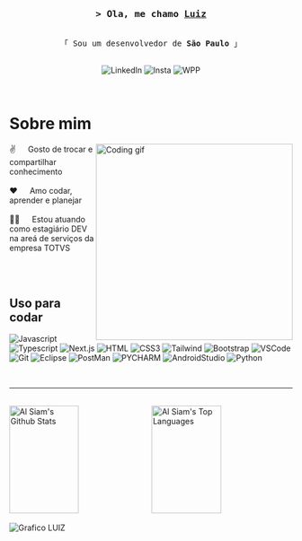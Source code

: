 <!--
<h2 align="center">
  Welcome to Al Siam World!
  <img src="https://media.giphy.com/media/hvRJCLFzcasrR4ia7z/giphy.gif" width="28">
</h2>
-->

<!--
<p align="center">
  <a href="https://github.com/Luiz-BG"><img src="https://readme-typing-svg.herokuapp.com/?lines=Self%20Taught%20Programmer;Front%20End%20Developer;1.5%2B%20years%20of%20coding%20experience;Always%20learning%20new%20things&center=true&width=380&height=45"></a>
</p>

 -->

<!-- Intro  -->
<h3 align="center">
        <samp>&gt; Ola, me chamo
                <b><a target="_blank" href="https://Luiz-BG.com">Luiz</a></b>
        </samp>
</h3>


<p align="center"> 
  <samp>
    <br>
    「 Sou um desenvolvedor de <b>São Paulo</b> 」
    <br>
    <br>
  </samp>
</p>

<div align="center">

![LinkedIn](https://img.shields.io/badge/linkedin-%230077B5.svg?style=for-the-badge&logo=linkedin&logoColor=white)
![Insta](https://img.shields.io/badge/Instagram-E4405F?style=for-the-badge&logo=instagram&logoColor=white)
![WPP](https://img.shields.io/badge/Gmail-D14836?style=for-the-badge&logo=gmail&logoColor=white)
</div>
<br />

<!-- About Section -->
 # Sobre mim
 
<p>
 <img align="right" width="350" src="/assets/programmer.gif" alt="Coding gif" />
  
 ✌️ &emsp; Gosto de trocar e compartilhar conhecimento<br/><br/>
 ❤️ &emsp; Amo codar, aprender e planejar<br/><br/>
 👨‍💻 &emsp; Estou atuando como estagiário DEV na areá de serviços da empresa TOTVS<br/><br/>

</p>

<br/>

## Uso para codar

![Javascript](https://img.shields.io/badge/Javascript-F0DB4F?style=for-the-badge&labelColor=black&logo=javascript&logoColor=F0DB4F)
![Typescript](https://img.shields.io/badge/Typescript-007acc?style=for-the-badge&labelColor=black&logo=typescript&logoColor=007acc)
![Next.js](https://img.shields.io/badge/next.js-000000?style=for-the-badge&logo=nextdotjs&logoColor=white)
![HTML](https://img.shields.io/badge/HTML5-E34F26?style=for-the-badge&logo=html5&logoColor=white)
![CSS3](https://img.shields.io/badge/CSS3-1572B6?style=for-the-badge&logo=css3&logoColor=white)
![Tailwind](https://img.shields.io/badge/Tailwind_CSS-092749?style=for-the-badge&logo=tailwindcss&logoColor=06B6D4&labelColor=000000)
![Bootstrap](https://img.shields.io/badge/Bootstrap-563D7C?style=for-the-badge&logo=bootstrap&logoColor=white)
![VSCode](https://img.shields.io/badge/Visual_Studio-0078d7?style=for-the-badge&logo=visual%20studio&logoColor=white)
![Git](https://img.shields.io/badge/Git-F05032?style=for-the-badge&logo=git&logoColor=white)
![Eclipse](https://img.shields.io/badge/Eclipse-2C2255?style=for-the-badge&logo=eclipse&logoColor=white)
![PostMan](https://img.shields.io/badge/Postman-FF6C37?style=for-the-badge&logo=postman&logoColor=white)
![PYCHARM](https://img.shields.io/badge/PyCharm-000000.svg?&style=for-the-badge&logo=PyCharm&logoColor=white)
![AndroidStudio](https://img.shields.io/badge/Android_Studio-3DDC84?style=for-the-badge&logo=android-studio&logoColor=white)
![Python](https://img.shields.io/badge/Python-14354C?style=for-the-badge&logo=python&logoColor=white)
<br/>



<br/>
<hr/>
<br/>



<a> 
    <a href="https://github.com/Luiz-BG"><img alt="Al Siam's Github Stats" src="https://denvercoder1-github-readme-stats.vercel.app/api?username=Luiz-BG&show_icons=true&count_private=true&theme=react&border_color=7F3FBF&bg_color=0D1117&title_color=F85D7F&icon_color=F8D866" height="192px" width="49.5%"/></a>
  <a href="https://github.com/Luiz-BG"><img alt="Al Siam's Top Languages" src="https://denvercoder1-github-readme-stats.vercel.app/api/top-langs/?username=Luiz-BG&langs_count=8&layout=compact&theme=react&border_color=7F3FBF&bg_color=0D1117&title_color=F85D7F&icon_color=F8D866" height="192px" width="49.5%"/></a>
  <br/>
</a>


![Grafico LUIZ](https://github-readme-activity-graph.vercel.app/graph?username=Luiz-BG&custom_title=Grafico%20de%20atividade%20de%20Luiz-BG&bg_color=0D1117&color=7F3FBF&line=7F3FBF&point=7F3FBF&area_color=FFFFFF&title_color=FFFFFF&area=true)
